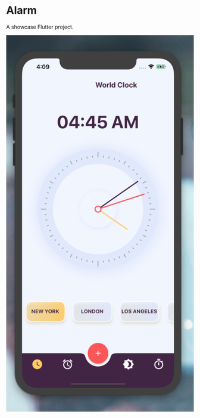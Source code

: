 # Alarm

A showcase Flutter project.

<img src="https://github.com/dikadk/Alarm-Flutter-/blob/master/pics/1.png" width="600">![]()
